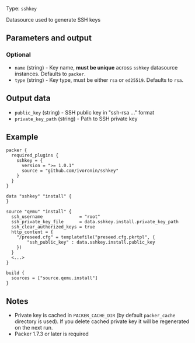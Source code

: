 Type: `sshkey`

Datasource used to generate SSH keys

## Parameters and output

### Optional

  - `name` (string) - Key name, **must be unique** across `sshkey` datasource instances. Defaults to `packer`.
  - `type` (string) - Key type, must be either `rsa` or `ed25519`. Defaults to `rsa`.

## Output data

  - `public_key` (string) - SSH public key in "ssh-rsa ..." format
  - `private_key_path` (string) - Path to SSH private key

## Example

```hcl
packer {
  required_plugins {
    sshkey = {
      version = ">= 1.0.1"
      source = "github.com/ivoronin/sshkey"
    }
  }
}

data "sshkey" "install" {
}

source "qemu" "install" {
  ssh_username              = "root"
  ssh_private_key_file      = data.sshkey.install.private_key_path
  ssh_clear_authorized_keys = true
  http_content = {
    "/preseed.cfg" = templatefile("preseed.cfg.pkrtpl", {
        "ssh_public_key" : data.sshkey.install.public_key
    })
  }
  <...>
}

build {
  sources = ["source.qemu.install"]
}
```

## Notes

  - Private key is cached in `PACKER_CACHE_DIR` (by default `packer_cache` directory is used). If you delete cached private key it will be regenerated on the next run.
  - Packer 1.7.3 or later is required
